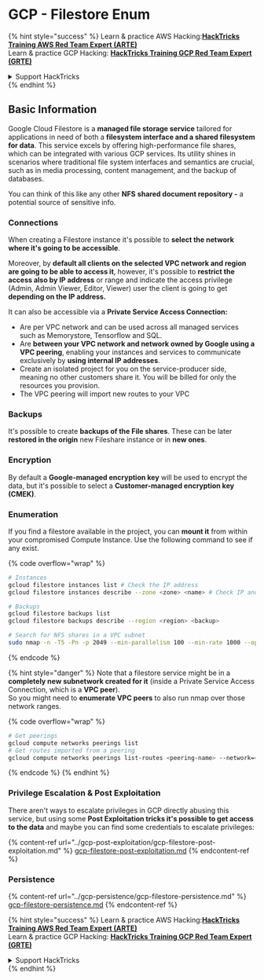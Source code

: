 # GCP - Filestore Enum

{% hint style="success" %}
Learn & practice AWS Hacking:<img src="../../../.gitbook/assets/image (1) (1).png" alt="" data-size="line">[**HackTricks Training AWS Red Team Expert (ARTE)**](https://training.hacktricks.xyz/courses/arte)<img src="../../../.gitbook/assets/image (1) (1).png" alt="" data-size="line">\
Learn & practice GCP Hacking: <img src="../../../.gitbook/assets/image (2).png" alt="" data-size="line">[**HackTricks Training GCP Red Team Expert (GRTE)**<img src="../../../.gitbook/assets/image (2).png" alt="" data-size="line">](https://training.hacktricks.xyz/courses/grte)

<details>

<summary>Support HackTricks</summary>

* Check the [**subscription plans**](https://github.com/sponsors/carlospolop)!
* **Join the** 💬 [**Discord group**](https://discord.gg/hRep4RUj7f) or the [**telegram group**](https://t.me/peass) or **follow** us on **Twitter** 🐦 [**@hacktricks\_live**](https://twitter.com/hacktricks\_live)**.**
* **Share hacking tricks by submitting PRs to the** [**HackTricks**](https://github.com/carlospolop/hacktricks) and [**HackTricks Cloud**](https://github.com/carlospolop/hacktricks-cloud) github repos.

</details>
{% endhint %}

## Basic Information

Google Cloud Filestore is a **managed file storage service** tailored for applications in need of both a **filesystem interface and a shared filesystem for data**. This service excels by offering high-performance file shares, which can be integrated with various GCP services. Its utility shines in scenarios where traditional file system interfaces and semantics are crucial, such as in media processing, content management, and the backup of databases.

You can think of this like any other **NFS** **shared document repository -** a potential source of sensitive info.

### Connections

When creating a Filestore instance it's possible to **select the network where it's going to be accessible**.

Moreover, by **default all clients on the selected VPC network and region are going to be able to access it**, however, it's possible to **restrict the access also by IP address** or range and indicate the access privilege (Admin, Admin Viewer, Editor, Viewer) user the client is going to get **depending on the IP address.**

It can also be accessible via a **Private Service Access Connection:**

* Are per VPC network and can be used across all managed services such as Memorystore, Tensorflow and SQL.
* Are **between your VPC network and network owned by Google using a VPC peering**, enabling your instances and services to communicate exclusively by **using internal IP addresses**.
* Create an isolated project for you on the service-producer side, meaning no other customers share it. You will be billed for only the resources you provision.
* The VPC peering will import new routes to your VPC

### Backups

It's possible to create **backups of the File shares**. These can be later **restored in the origin** new Fileshare instance or in **new ones**.

### Encryption

By default a **Google-managed encryption key** will be used to encrypt the data, but it's possible to select a **Customer-managed encryption key (CMEK)**.

### Enumeration

If you find a filestore available in the project, you can **mount it** from within your compromised Compute Instance. Use the following command to see if any exist.

{% code overflow="wrap" %}
```bash
# Instances
gcloud filestore instances list # Check the IP address
gcloud filestore instances describe --zone <zone> <name> # Check IP and access restrictions

# Backups
gcloud filestore backups list
gcloud filestore backups describe --region <region> <backup>

# Search for NFS shares in a VPC subnet
sudo nmap -n -T5 -Pn -p 2049 --min-parallelism 100 --min-rate 1000 --open 10.99.160.2/20
```
{% endcode %}

{% hint style="danger" %}
Note that a filestore service might be in a **completely new subnetwork created for it** (inside a Private Service Access Connection, which is a **VPC peer**).\
So you might need to **enumerate VPC peers** to also run nmap over those network ranges.

{% code overflow="wrap" %}
```bash
# Get peerings
gcloud compute networks peerings list
# Get routes imported from a peering
gcloud compute networks peerings list-routes <peering-name> --network=<network-name> --region=<region> --direction=INCOMING
```
{% endcode %}
{% endhint %}

### Privilege Escalation & Post Exploitation

There aren't ways to escalate privileges in GCP directly abusing this service, but using some **Post Exploitation tricks it's possible to get access to the data** and maybe you can find some credentials to escalate privileges:

{% content-ref url="../gcp-post-exploitation/gcp-filestore-post-exploitation.md" %}
[gcp-filestore-post-exploitation.md](../gcp-post-exploitation/gcp-filestore-post-exploitation.md)
{% endcontent-ref %}

### Persistence

{% content-ref url="../gcp-persistence/gcp-filestore-persistence.md" %}
[gcp-filestore-persistence.md](../gcp-persistence/gcp-filestore-persistence.md)
{% endcontent-ref %}

{% hint style="success" %}
Learn & practice AWS Hacking:<img src="../../../.gitbook/assets/image (1) (1).png" alt="" data-size="line">[**HackTricks Training AWS Red Team Expert (ARTE)**](https://training.hacktricks.xyz/courses/arte)<img src="../../../.gitbook/assets/image (1) (1).png" alt="" data-size="line">\
Learn & practice GCP Hacking: <img src="../../../.gitbook/assets/image (2).png" alt="" data-size="line">[**HackTricks Training GCP Red Team Expert (GRTE)**<img src="../../../.gitbook/assets/image (2).png" alt="" data-size="line">](https://training.hacktricks.xyz/courses/grte)

<details>

<summary>Support HackTricks</summary>

* Check the [**subscription plans**](https://github.com/sponsors/carlospolop)!
* **Join the** 💬 [**Discord group**](https://discord.gg/hRep4RUj7f) or the [**telegram group**](https://t.me/peass) or **follow** us on **Twitter** 🐦 [**@hacktricks\_live**](https://twitter.com/hacktricks\_live)**.**
* **Share hacking tricks by submitting PRs to the** [**HackTricks**](https://github.com/carlospolop/hacktricks) and [**HackTricks Cloud**](https://github.com/carlospolop/hacktricks-cloud) github repos.

</details>
{% endhint %}
